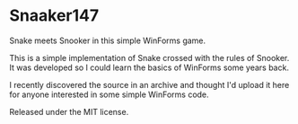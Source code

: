 # Snaaker147
Snake meets Snooker in this simple WinForms game.

This is a simple implementation of Snake crossed with the rules of Snooker.  It was developed so I could learn the basics of WinForms some years back.  

I recently discovered the source in an archive and thought I'd upload it here for anyone interested in some simple WinForms code.

Released under the MIT license.
